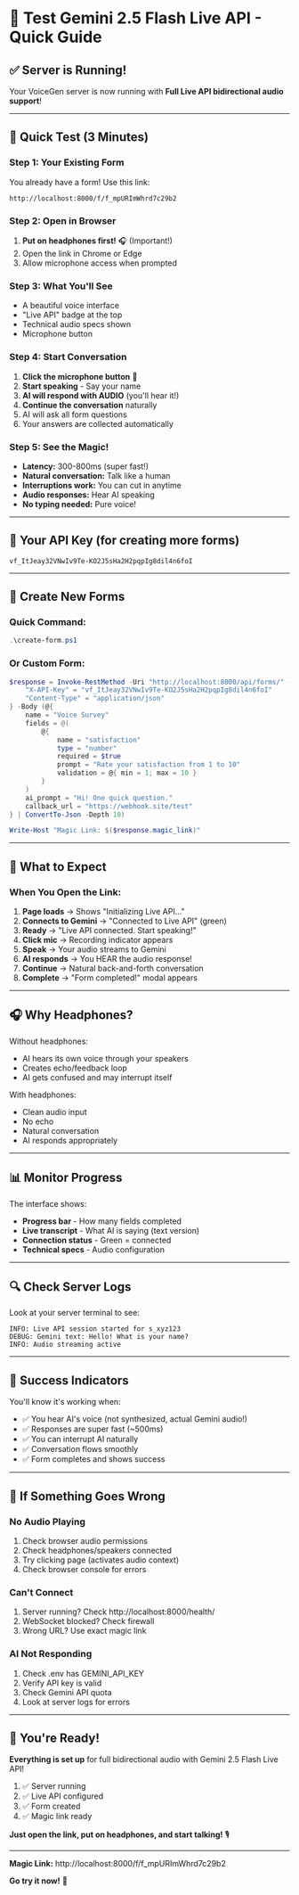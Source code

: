 # 🧪 Test Gemini 2.5 Flash Live API - Quick Guide

## ✅ Server is Running!

Your VoiceGen server is now running with **Full Live API bidirectional audio support**!

---

## 🎯 Quick Test (3 Minutes)

### Step 1: Your Existing Form

You already have a form! Use this link:

```
http://localhost:8000/f/f_mpURImWhrd7c29b2
```

### Step 2: Open in Browser

1. **Put on headphones first!** 🎧 (Important!)
2. Open the link in Chrome or Edge
3. Allow microphone access when prompted

### Step 3: What You'll See

- A beautiful voice interface
- "Live API" badge at the top
- Technical audio specs shown
- Microphone button

### Step 4: Start Conversation

1. **Click the microphone button** 🎤
2. **Start speaking** - Say your name
3. **AI will respond with AUDIO** (you'll hear it!)
4. **Continue the conversation** naturally
5. AI will ask all form questions
6. Your answers are collected automatically

###  Step 5: See the Magic!

- **Latency:** 300-800ms (super fast!)
- **Natural conversation:** Talk like a human
- **Interruptions work:** You can cut in anytime
- **Audio responses:** Hear AI speaking
- **No typing needed:** Pure voice!

---

## 🔑 Your API Key (for creating more forms)

```
vf_ItJeay32VNwIv9Te-KO2J5sHa2H2pqpIg8dil4n6foI
```

---

## 📝 Create New Forms

### Quick Command:

```powershell
.\create-form.ps1
```

### Or Custom Form:

```powershell
$response = Invoke-RestMethod -Uri "http://localhost:8000/api/forms/" -Method POST -Headers @{
    "X-API-Key" = "vf_ItJeay32VNwIv9Te-KO2J5sHa2H2pqpIg8dil4n6foI"
    "Content-Type" = "application/json"
} -Body (@{
    name = "Voice Survey"
    fields = @(
        @{
            name = "satisfaction"
            type = "number"
            required = $true
            prompt = "Rate your satisfaction from 1 to 10"
            validation = @{ min = 1; max = 10 }
        }
    )
    ai_prompt = "Hi! One quick question."
    callback_url = "https://webhook.site/test"
} | ConvertTo-Json -Depth 10)

Write-Host "Magic Link: $($response.magic_link)"
```

---

## 🎤 What to Expect

### When You Open the Link:

1. **Page loads** → Shows "Initializing Live API..."
2. **Connects to Gemini** → "Connected to Live API" (green)
3. **Ready** → "Live API connected. Start speaking!"
4. **Click mic** → Recording indicator appears
5. **Speak** → Your audio streams to Gemini
6. **AI responds** → You HEAR the audio response!
7. **Continue** → Natural back-and-forth conversation
8. **Complete** → "Form completed!" modal appears

---

## 🎧 Why Headphones?

Without headphones:
- AI hears its own voice through your speakers
- Creates echo/feedback loop
- AI gets confused and may interrupt itself

With headphones:
- Clean audio input
- No echo
- Natural conversation
- AI responds appropriately

---

## 📊 Monitor Progress

The interface shows:
- **Progress bar** - How many fields completed
- **Live transcript** - What AI is saying (text version)
- **Connection status** - Green = connected
- **Technical specs** - Audio configuration

---

## 🔍 Check Server Logs

Look at your server terminal to see:
```
INFO: Live API session started for s_xyz123
DEBUG: Gemini text: Hello! What is your name?
INFO: Audio streaming active
```

---

## 🎉 Success Indicators

You'll know it's working when:
- ✅ You hear AI's voice (not synthesized, actual Gemini audio!)
- ✅ Responses are super fast (~500ms)
- ✅ You can interrupt AI naturally
- ✅ Conversation flows smoothly
- ✅ Form completes and shows success

---

## 🐛 If Something Goes Wrong

### No Audio Playing

1. Check browser audio permissions
2. Check headphones/speakers connected
3. Try clicking page (activates audio context)
4. Check browser console for errors

### Can't Connect

1. Server running? Check http://localhost:8000/health/
2. WebSocket blocked? Check firewall
3. Wrong URL? Use exact magic link

### AI Not Responding

1. Check .env has GEMINI_API_KEY
2. Verify API key is valid
3. Check Gemini API quota
4. Look at server logs for errors

---

## 🚀 You're Ready!

**Everything is set up** for full bidirectional audio with Gemini 2.5 Flash Live API!

1. ✅ Server running
2. ✅ Live API configured
3. ✅ Form created
4. ✅ Magic link ready

**Just open the link, put on headphones, and start talking!** 🎙️

---

**Magic Link:** http://localhost:8000/f/f_mpURImWhrd7c29b2

**Go try it now!** 🎉

